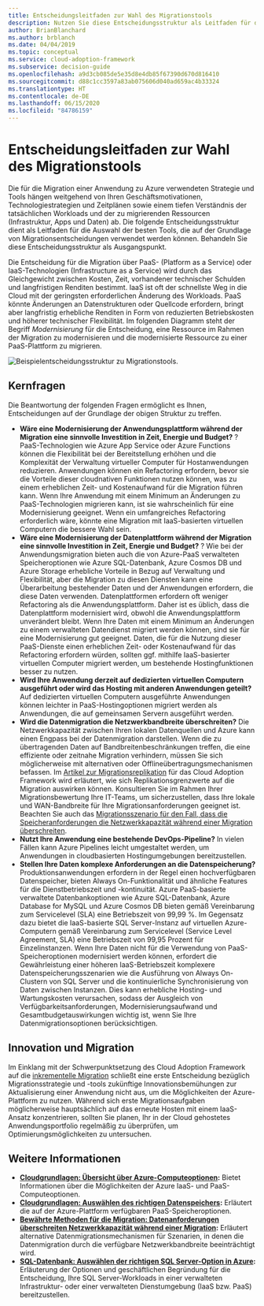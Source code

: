 ```yaml
---
title: Entscheidungsleitfaden zur Wahl des Migrationstools
description: Nutzen Sie diese Entscheidungsstruktur als Leitfaden für die Auswahl der besten Tools, die auf der Grundlage von Migrationsentscheidungen verwendet werden können.
author: BrianBlanchard
ms.author: brblanch
ms.date: 04/04/2019
ms.topic: conceptual
ms.service: cloud-adoption-framework
ms.subservice: decision-guide
ms.openlocfilehash: a9d3cb085de5e35d8e4db85f67390d670d816410
ms.sourcegitcommit: d88c1cc3597a83ab075606d040ad659ac4b33324
ms.translationtype: HT
ms.contentlocale: de-DE
ms.lasthandoff: 06/15/2020
ms.locfileid: "84786159"
---
```

# <a name="migration-tools-decision-guide"></a>Entscheidungsleitfaden zur Wahl des Migrationstools

Die für die Migration einer Anwendung zu Azure verwendeten Strategie und Tools hängen weitgehend von Ihren Geschäftsmotivationen, Technologiestrategien und Zeitplänen sowie einem tiefen Verständnis der tatsächlichen Workloads und der zu migrierenden Ressourcen (Infrastruktur, Apps und Daten) ab. Die folgende Entscheidungsstruktur dient als Leitfaden für die Auswahl der besten Tools, die auf der Grundlage von Migrationsentscheidungen verwendet werden können. Behandeln Sie diese Entscheidungsstruktur als Ausgangspunkt.

Die Entscheidung für die Migration über PaaS- (Platform as a Service) oder IaaS-Technologien (Infrastructure as a Service) wird durch das Gleichgewicht zwischen Kosten, Zeit, vorhandener technischer Schulden und langfristigen Renditen bestimmt. IaaS ist oft der schnellste Weg in die Cloud mit der geringsten erforderlichen Änderung des Workloads. PaaS könnte Änderungen an Datenstrukturen oder Quellcode erfordern, bringt aber langfristig erhebliche Renditen in Form von reduzierten Betriebskosten und höherer technischer Flexibilität. Im folgenden Diagramm steht der Begriff _Modernisierung_ für die Entscheidung, eine Ressource im Rahmen der Migration zu modernisieren und die modernisierte Ressource zu einer PaaS-Plattform zu migrieren.

![Beispielentscheidungsstruktur zu Migrationstools.](../../_images/migrate/migration-tools-decision-tree.png)

## <a name="key-questions"></a>Kernfragen

Die Beantwortung der folgenden Fragen ermöglicht es Ihnen, Entscheidungen auf der Grundlage der obigen Struktur zu treffen.

- **Wäre eine Modernisierung der Anwendungsplattform während der Migration eine sinnvolle Investition in Zeit, Energie und Budget?** ? PaaS-Technologien wie Azure App Service oder Azure Functions können die Flexibilität bei der Bereitstellung erhöhen und die Komplexität der Verwaltung virtueller Computer für Hostanwendungen reduzieren. Anwendungen können ein Refactoring erfordern, bevor sie die Vorteile dieser cloudnativen Funktionen nutzen können, was zu einem erheblichen Zeit- und Kostenaufwand für die Migration führen kann. Wenn Ihre Anwendung mit einem Minimum an Änderungen zu PaaS-Technologien migrieren kann, ist sie wahrscheinlich für eine Modernisierung geeignet. Wenn ein umfangreiches Refactoring erforderlich wäre, könnte eine Migration mit IaaS-basierten virtuellen Computern die bessere Wahl sein.
- **Wäre eine Modernisierung der Datenplattform während der Migration eine sinnvolle Investition in Zeit, Energie und Budget?** ? Wie bei der Anwendungsmigration bieten auch die von Azure-PaaS verwalteten Speicheroptionen wie Azure SQL-Datenbank, Azure Cosmos DB und Azure Storage erhebliche Vorteile in Bezug auf Verwaltung und Flexibilität, aber die Migration zu diesen Diensten kann eine Überarbeitung bestehender Daten und der Anwendungen erfordern, die diese Daten verwenden. Datenplattformen erfordern oft weniger Refactoring als die Anwendungsplattform. Daher ist es üblich, dass die Datenplattform modernisiert wird, obwohl die Anwendungsplattform unverändert bleibt. Wenn Ihre Daten mit einem Minimum an Änderungen zu einem verwalteten Datendienst migriert werden können, sind sie für eine Modernisierung gut geeignet. Daten, die für die Nutzung dieser PaaS-Dienste einen erheblichen Zeit- oder Kostenaufwand für das Refactoring erfordern würden, sollten ggf. mithilfe IaaS-basierter virtuellen Computer migriert werden, um bestehende Hostingfunktionen besser zu nutzen.
- **Wird Ihre Anwendung derzeit auf dedizierten virtuellen Computern ausgeführt oder wird das Hosting mit anderen Anwendungen geteilt?** Auf dedizierten virtuellen Computern ausgeführte Anwendungen können leichter in PaaS-Hostingoptionen migriert werden als Anwendungen, die auf gemeinsamen Servern ausgeführt werden.
- **Wird die Datenmigration die Netzwerkbandbreite überschreiten?** Die Netzwerkkapazität zwischen Ihren lokalen Datenquellen und Azure kann einen Engpass bei der Datenmigration darstellen. Wenn die zu übertragenden Daten auf Bandbreitenbeschränkungen treffen, die eine effiziente oder zeitnahe Migration verhindern, müssen Sie sich möglicherweise mit alternativen oder Offlineübertragungsmechanismen befassen. Im [Artikel zur Migrationsreplikation](../../migrate/migration-considerations/migrate/replicate.md#replication-risks---physics-of-replication) für das Cloud Adoption Framework wird erläutert, wie sich Replikationsgrenzwerte auf die Migration auswirken können. Konsultieren Sie im Rahmen Ihrer Migrationsbewertung Ihre IT-Teams, um sicherzustellen, dass Ihre lokale und WAN-Bandbreite für Ihre Migrationsanforderungen geeignet ist. Beachten Sie auch das [Migrationsszenario für den Fall, dass die Speicheranforderungen die Netzwerkkapazität während einer Migration überschreiten](../../migrate/azure-best-practices/network-capacity-exceeded.md#suggested-prerequisites).
- **Nutzt Ihre Anwendung eine bestehende DevOps-Pipeline?** In vielen Fällen kann Azure Pipelines leicht umgestaltet werden, um Anwendungen in cloudbasierten Hostingumgebungen bereitzustellen.
- **Stellen Ihre Daten komplexe Anforderungen an die Datenspeicherung?** Produktionsanwendungen erfordern in der Regel einen hochverfügbaren Datenspeicher, bieten Always On-Funktionalität und ähnliche Features für die Dienstbetriebszeit und -kontinuität. Azure PaaS-basierte verwaltete Datenbankoptionen wie Azure SQL-Datenbank, Azure Database for MySQL und Azure Cosmos DB bieten gemäß Vereinbarung zum Servicelevel (SLA) eine Betriebszeit von 99,99 %. Im Gegensatz dazu bietet die IaaS-basierte SQL Server-Instanz auf virtuellen Azure-Computern gemäß Vereinbarung zum Servicelevel (Service Level Agreement, SLA) eine Betriebszeit von 99,95 Prozent für Einzelinstanzen. Wenn Ihre Daten nicht für die Verwendung von PaaS-Speicheroptionen modernisiert werden können, erfordert die Gewährleistung einer höheren IaaS-Betriebszeit komplexere Datenspeicherungsszenarien wie die Ausführung von Always On-Clustern von SQL Server und die kontinuierliche Synchronisierung von Daten zwischen Instanzen. Dies kann erhebliche Hosting- und Wartungskosten verursachen, sodass der Ausgleich von Verfügbarkeitsanforderungen, Modernisierungsaufwand und Gesamtbudgetauswirkungen wichtig ist, wenn Sie Ihre Datenmigrationsoptionen berücksichtigen.

## <a name="innovation-and-migration"></a>Innovation und Migration

Im Einklang mit der Schwerpunktsetzung des Cloud Adoption Framework auf die [inkrementelle Migration](../../migrate/index.md#migration-effort) schließt eine erste Entscheidung bezüglich Migrationsstrategie und -tools zukünftige Innovationsbemühungen zur Aktualisierung einer Anwendung nicht aus, um die Möglichkeiten der Azure-Plattform zu nutzen. Während sich erste Migrationsaufgaben möglicherweise hauptsächlich auf das erneute Hosten mit einem IaaS-Ansatz konzentrieren, sollten Sie planen, Ihr in der Cloud gehostetes Anwendungsportfolio regelmäßig zu überprüfen, um Optimierungsmöglichkeiten zu untersuchen.

## <a name="learn-more"></a>Weitere Informationen

- **[Cloudgrundlagen: Übersicht über Azure-Computeoptionen](https://docs.microsoft.com/azure/architecture/guide/technology-choices/compute-decision-tree):** Bietet Informationen über die Möglichkeiten der Azure IaaS- und PaaS-Computeoptionen.
- **[Cloudgrundlagen: Auswählen des richtigen Datenspeichers](https://docs.microsoft.com/azure/architecture/guide/technology-choices/data-store-overview):** Erläutert die auf der Azure-Plattform verfügbaren PaaS-Speicheroptionen.
- **[Bewährte Methoden für die Migration: Datenanforderungen überschreiten Netzwerkkapazität während einer Migration](../../migrate/azure-best-practices/network-capacity-exceeded.md):** Erläutert alternative Datenmigrationsmechanismen für Szenarien, in denen die Datenmigration durch die verfügbare Netzwerkbandbreite beeinträchtigt wird.
- **[SQL-Datenbank: Auswählen der richtigen SQL Server-Option in Azure](https://docs.microsoft.com/azure/sql-database/sql-database-paas-vs-sql-server-iaas#business-motivations-for-choosing-databases-managed-instances-or-sql-virtual-machines):** Erläuterung der Optionen und geschäftlichen Begründung für die Entscheidung, Ihre SQL Server-Workloads in einer verwalteten Infrastruktur- oder einer verwalteten Dienstumgebung (IaaS bzw. PaaS) bereitzustellen.
